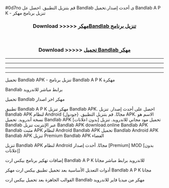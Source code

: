 #0d7no قم بتنزيل التطبيق. احصل عل Bandlab  ى أحدث إصدار.تحميل Bandlab  A P K - تنزيل برنامج مهكر



<div align="center">
<h3>Download >>>>> <a href="https://ar-sites.web.app/?ar= Bandlab ">مهكرBandlab  تنزيل برنامج</a></h3><br>

<h3>Download >>>>> <a href="https://ar-sites.web.app/?ar= Bandlab ">تحميل Bandlab  مهكر</a></h3>
</div>


----------------------------------------------------------

----------------------------------------------------------

----------------------------------------------------------

----------------------------------------------------------


تحميل Bandlab  APK - تنزيل برنامج Bandlab  A P K مهكرة

Bandlab  برابط مباشر للاندرويد

تحميل Bandlab  مهكر اخر اصدار

تطبيق Bandlab  A P K مهكر
تنزيل Bandlab  APK. احصل على أحدث إصدار.
تنزيل Bandlab  APK لنظام Android مجانًا.
قم بتنزيل التطبيق. {جودول} APK. الاسم هو نسخة أندرويد.
تحميل Bandlab  APK [بدون اعلانات]
تحميل مود مجاني للاندرويد.
تنزيل Bandlab  عبر الإنترنت
تنزيل Bandlab  APK
download.online Bandlab  APK
Bandlab  مثبت APK لنظام Android
Bandlab  APK
تحميل Bandlab  Android APK
Bandlab  APK تنزيل Premium
Bandlab  APK الفضاء

تنزيل Bandlab  APK لنظام Android مجانًا. أحدث إصدار [Premium] MOD [بدون إعلانات]

إضافات تهكير برنامج بيكس ارت Bandlab  A P K للاندرويد برابط مباشر مجانا

أدوات التعديل الأساسية بعد تحميل تطبيق بيكس ارت مهكر Bandlab  A P K مجانا

القوالب الجاهزة بعد تحميل بيكس ارت Bandlab  مهكر من ميديا فاير للاندرويد



